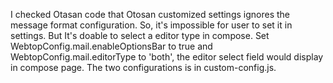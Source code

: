 I checked Otasan code that Otosan customized settings ignores the message format configuration.
So, it's impossible for user to set it in settings.
But It's doable to select a editor type in compose.
Set WebtopConfig.mail.enableOptionsBar to true and WebtopConfig.mail.editorType to 'both', the editor select field would display in compose page.
The two configurations is in custom-config.js.
